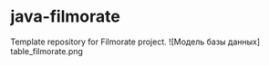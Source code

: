 # java-filmorate
Template repository for Filmorate project.
![Модель базы данных] table_filmorate.png
